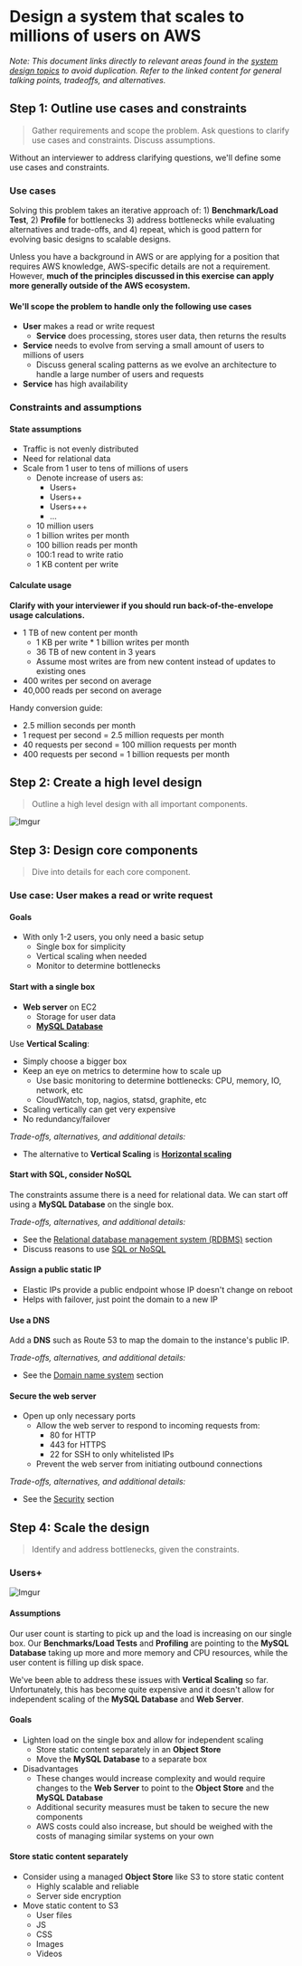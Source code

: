 # Design a system that scales to millions of users on AWS

*Note: This document links directly to relevant areas found in the [system design topics](https://github.com/donnemartin/system-design-primer#index-of-system-design-topics) to avoid duplication.  Refer to the linked content for general talking points, tradeoffs, and alternatives.*

## Step 1: Outline use cases and constraints

> Gather requirements and scope the problem.
> Ask questions to clarify use cases and constraints.
> Discuss assumptions.

Without an interviewer to address clarifying questions, we'll define some use cases and constraints.

### Use cases

Solving this problem takes an iterative approach of: 1) **Benchmark/Load Test**, 2) **Profile** for bottlenecks 3) address bottlenecks while evaluating alternatives and trade-offs, and 4) repeat, which is good pattern for evolving basic designs to scalable designs.

Unless you have a background in AWS or are applying for a position that requires AWS knowledge, AWS-specific details are not a requirement.  However, **much of the principles discussed in this exercise can apply more generally outside of the AWS ecosystem.**

#### We'll scope the problem to handle only the following use cases

* **User** makes a read or write request
    * **Service** does processing, stores user data, then returns the results
* **Service** needs to evolve from serving a small amount of users to millions of users
    * Discuss general scaling patterns as we evolve an architecture to handle a large number of users and requests
* **Service** has high availability

### Constraints and assumptions

#### State assumptions

* Traffic is not evenly distributed
* Need for relational data
* Scale from 1 user to tens of millions of users
    * Denote increase of users as:
        * Users+
        * Users++
        * Users+++
        * ...
    * 10 million users
    * 1 billion writes per month
    * 100 billion reads per month
    * 100:1 read to write ratio
    * 1 KB content per write

#### Calculate usage

**Clarify with your interviewer if you should run back-of-the-envelope usage calculations.**

* 1 TB of new content per month
    * 1 KB per write * 1 billion writes per month
    * 36 TB of new content in 3 years
    * Assume most writes are from new content instead of updates to existing ones
* 400 writes per second on average
* 40,000 reads per second on average

Handy conversion guide:

* 2.5 million seconds per month
* 1 request per second = 2.5 million requests per month
* 40 requests per second = 100 million requests per month
* 400 requests per second = 1 billion requests per month

## Step 2: Create a high level design

> Outline a high level design with all important components.

![Imgur](http://i.imgur.com/B8LDKD7.png)

## Step 3: Design core components

> Dive into details for each core component.

### Use case: User makes a read or write request

#### Goals

* With only 1-2 users, you only need a basic setup
    * Single box for simplicity
    * Vertical scaling when needed
    * Monitor to determine bottlenecks

#### Start with a single box

* **Web server** on EC2
    * Storage for user data
    * [**MySQL Database**](https://github.com/donnemartin/system-design-primer#relational-database-management-system-rdbms)

Use **Vertical Scaling**:

* Simply choose a bigger box
* Keep an eye on metrics to determine how to scale up
    * Use basic monitoring to determine bottlenecks: CPU, memory, IO, network, etc
    * CloudWatch, top, nagios, statsd, graphite, etc
* Scaling vertically can get very expensive
* No redundancy/failover

*Trade-offs, alternatives, and additional details:*

* The alternative to **Vertical Scaling** is [**Horizontal scaling**](https://github.com/donnemartin/system-design-primer#horizontal-scaling)

#### Start with SQL, consider NoSQL

The constraints assume there is a need for relational data.  We can start off using a **MySQL Database** on the single box.

*Trade-offs, alternatives, and additional details:*

* See the [Relational database management system (RDBMS)](https://github.com/donnemartin/system-design-primer#relational-database-management-system-rdbms) section
* Discuss reasons to use [SQL or NoSQL](https://github.com/donnemartin/system-design-primer#sql-or-nosql)

#### Assign a public static IP

* Elastic IPs provide a public endpoint whose IP doesn't change on reboot
* Helps with failover, just point the domain to a new IP

#### Use a DNS

Add a **DNS** such as Route 53 to map the domain to the instance's public IP.

*Trade-offs, alternatives, and additional details:*

* See the [Domain name system](https://github.com/donnemartin/system-design-primer#domain-name-system) section

#### Secure the web server

* Open up only necessary ports
    * Allow the web server to respond to incoming requests from:
        * 80 for HTTP
        * 443 for HTTPS
        * 22 for SSH to only whitelisted IPs
    * Prevent the web server from initiating outbound connections

*Trade-offs, alternatives, and additional details:*

* See the [Security](https://github.com/donnemartin/system-design-primer#security) section

## Step 4: Scale the design

> Identify and address bottlenecks, given the constraints.

### Users+

![Imgur](http://i.imgur.com/rrfjMXB.png)

#### Assumptions

Our user count is starting to pick up and the load is increasing on our single box.  Our **Benchmarks/Load Tests** and **Profiling** are pointing to the **MySQL Database** taking up more and more memory and CPU resources, while the user content is filling up disk space.

We've been able to address these issues with **Vertical Scaling** so far.  Unfortunately, this has become quite expensive and it doesn't allow for independent scaling of the **MySQL Database** and **Web Server**.

#### Goals

* Lighten load on the single box and allow for independent scaling
    * Store static content separately in an **Object Store**
    * Move the **MySQL Database** to a separate box
* Disadvantages
    * These changes would increase complexity and would require changes to the **Web Server** to point to the **Object Store** and the **MySQL Database**
    * Additional security measures must be taken to secure the new components
    * AWS costs could also increase, but should be weighed with the costs of managing similar systems on your own

#### Store static content separately

* Consider using a managed **Object Store** like S3 to store static content
    * Highly scalable and reliable
    * Server side encryption
* Move static content to S3
    * User files
    * JS
    * CSS
    * Images
    * Videos
